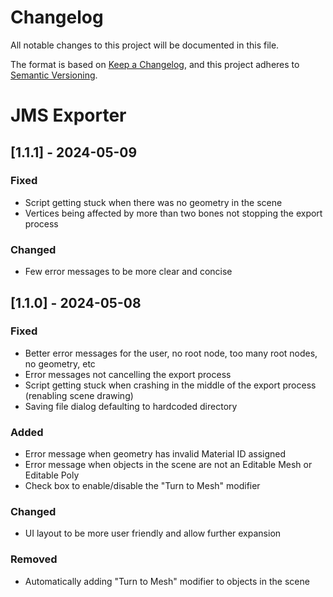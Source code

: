 # Changelog
All notable changes to this project will be documented in this file.

The format is based on [Keep a Changelog](https://keepachangelog.com/en/1.0.0/),
and this project adheres to [Semantic Versioning](https://semver.org/spec/v2.0.0.html).

# JMS Exporter
## [1.1.1] - 2024-05-09
### Fixed
- Script getting stuck when there was no geometry in the scene
- Vertices being affected by more than two bones not stopping the export process

### Changed
- Few error messages to be more clear and concise

## [1.1.0] - 2024-05-08
### Fixed
- Better error messages for the user, no root node, too many root nodes, no geometry, etc
- Error messages not cancelling the export process
- Script getting stuck when crashing in the middle of the export process (renabling scene drawing)
- Saving file dialog defaulting to hardcoded directory

### Added
- Error message when geometry has invalid Material ID assigned
- Error message when objects in the scene are not an Editable Mesh or Editable Poly
- Check box to enable/disable the "Turn to Mesh" modifier

### Changed
- UI layout to be more user friendly and allow further expansion

### Removed
- Automatically adding "Turn to Mesh" modifier to objects in the scene

